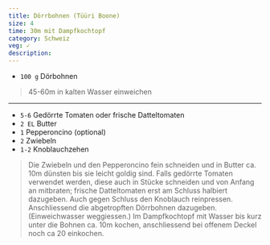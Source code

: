 ```yaml
---
title: Dörrbohnen (Tüüri Boone)
size: 4
time: 30m mit Dampfkochtopf
category: Schweiz
veg: ✓
description:  
---
```


- `100 g` Dörbohnen

> 45-60m in kalten Wasser einweichen

---

- `5-6` Gedörrte Tomaten oder frische Datteltomaten
- `2 EL` Butter
- `1` Pepperoncino (optional)
- `2` Zwiebeln
- `1-2` Knoblauchzehen

> Die Zwiebeln und den Pepperoncino fein schneiden und in Butter ca. 10m dünsten bis sie leicht goldig sind. Falls gedörrte Tomaten verwendet werden, diese auch in Stücke schneiden und von Anfang an mitbraten; frische Datteltomaten erst am Schluss halbiert dazugeben. Auch gegen Schluss den Knoblauch reinpressen. Anschliessend die abgetropften Dörrbohnen dazugeben. (Einweichwasser weggiessen.) Im Dampfkochtopf mit Wasser bis kurz unter die Bohnen ca. 10m kochen, anschliessend bei offenem Deckel noch ca 20 einkochen.
